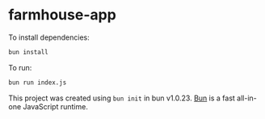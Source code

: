 # farmhouse-app

To install dependencies:

```bash
bun install
```

To run:

```bash
bun run index.js
```

This project was created using `bun init` in bun v1.0.23. [Bun](https://bun.sh) is a fast all-in-one JavaScript runtime.
